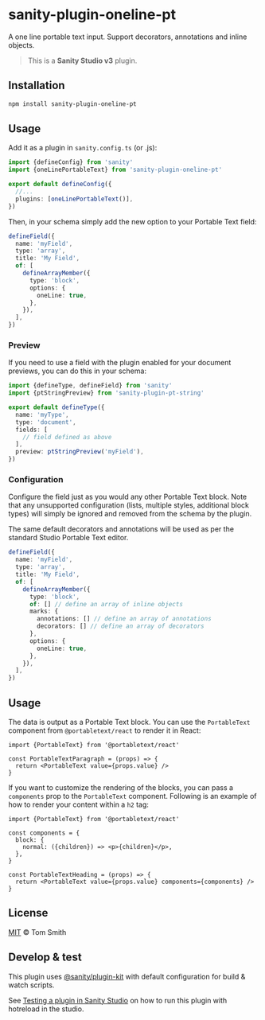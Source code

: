 # sanity-plugin-oneline-pt

A one line portable text input. Support decorators, annotations and inline objects.

> This is a **Sanity Studio v3** plugin.

## Installation

```sh
npm install sanity-plugin-oneline-pt
```

## Usage

Add it as a plugin in `sanity.config.ts` (or .js):

```ts
import {defineConfig} from 'sanity'
import {oneLinePortableText} from 'sanity-plugin-oneline-pt'

export default defineConfig({
  //...
  plugins: [oneLinePortableText()],
})
```

Then, in your schema simply add the new option to your Portable Text field:

```ts
defineField({
  name: 'myField',
  type: 'array',
  title: 'My Field',
  of: [
    defineArrayMember({
      type: 'block',
      options: {
        oneLine: true,
      },
    }),
  ],
})
```

### Preview

If you need to use a field with the plugin enabled for your document previews, you can do this in your schema:

```ts
import {defineType, defineField} from 'sanity'
import {ptStringPreview} from 'sanity-plugin-pt-string'

export default defineType({
  name: 'myType',
  type: 'document',
  fields: [
    // field defined as above
  ],
  preview: ptStringPreview('myField'),
})
```

### Configuration

Configure the field just as you would any other Portable Text block. Note that any unsupported configuration (lists, multiple styles, additional block types) will simply be ignored and removed from the schema by the plugin.

The same default decorators and annotations will be used as per the standard Studio Portable Text editor.

```ts
defineField({
  name: 'myField',
  type: 'array',
  title: 'My Field',
  of: [
    defineArrayMember({
      type: 'block',
      of: [] // define an array of inline objects
      marks: {
        annotations: [] // define an array of annotations
        decorators: [] // define an array of decorators
      },
      options: {
        oneLine: true,
      },
    }),
  ],
})
```

## Usage

The data is output as a Portable Text block. You can use the `PortableText` component from `@portabletext/react` to render it in React:

```tsx
import {PortableText} from '@portabletext/react'

const PortableTextParagraph = (props) => {
  return <PortableText value={props.value} />
}
```

If you want to customize the rendering of the blocks, you can pass a `components` prop to the `PortableText` component. Following is an example of how to render your content within a `h2` tag:

```tsx
import {PortableText} from '@portabletext/react'

const components = {
  block: {
    normal: ({children}) => <p>{children}</p>,
  },
}

const PortableTextHeading = (props) => {
  return <PortableText value={props.value} components={components} />
}
```

## License

[MIT](LICENSE) © Tom Smith

## Develop & test

This plugin uses [@sanity/plugin-kit](https://github.com/sanity-io/plugin-kit)
with default configuration for build & watch scripts.

See [Testing a plugin in Sanity Studio](https://github.com/sanity-io/plugin-kit#testing-a-plugin-in-sanity-studio)
on how to run this plugin with hotreload in the studio.
